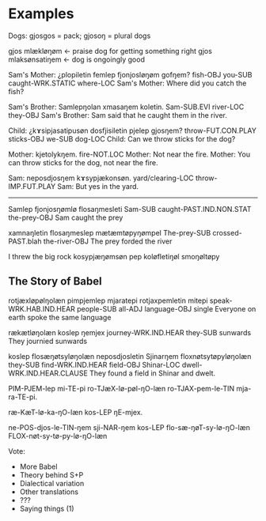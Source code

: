 # Examples

Dogs: gjosgos = pack; gjosoŋ = plural dogs

gjos mlækløŋøm <- praise dog for getting something right
gjos mlaksønsatiŋem <- dog is ongoingly good



Sam's Mother: ¿plopiletin femlep  fjonjosløŋøm      gofŋem?
               fish-OBJ   you-SUB caught-WRK.STATIC where-LOC
Sam's Mother:  Where did you catch the fish?

Sam's Brother: Samlepŋolan xmasaŋem  koletin.
               Sam-SUB.EVI river-LOC they-OBJ
Sam's Brother: Sam said that he caught them in the river.

Child: ¿kɤsipjasatipusøn    dosfjisiletin pjelep gjosŋem?
        throw-FUT.CON.PLAY  sticks-OBJ    we-SUB dog-LOC
Child: Can we throw sticks for the dog?

Mother: kjetolykŋem.
        fire-NOT.LOC
Mother: Not near the fire.
Mother: You can throw sticks for the dog, not near the fire.

Sam: neposdjosŋem      kɤsypjækonsøn.
     yard/clearing-LOC throw-IMP.FUT.PLAY
Sam: But yes in the yard.

---

Samlep fjonjosŋømlø flosaŋmesleti
Sam-SUB caught-PAST.IND.NON.STAT the-prey-OBJ
Sam caught the prey

xamnaŋletin flosaŋmeslep mætæmtøpyŋømpel
The-prey-SUB crossed-PAST.blah the-river-OBJ
The prey forded the river

I threw the big rock
kosypjæŋømsøn pep koløfletiŋøl smoŋøltøpy 

## The Story of Babel

rotjæxløpølŋolæn       pimpjemlep mjaratepi rotjaxpemletin mitepi
speak-WRK.HAB.IND.HEAR people-SUB all-ADJ   language-OBJ   single
Everyone on earth spoke the same language

rækætløŋolæn         koslep   ŋemjex
journey-WRK.IND.HEAR they-SUB sunwards
They journied sunwards

koslep   flosæŋøtsyløŋolæn neposdjosletin Sjinarŋem  floxnøtsytøpyløŋolæn
they-SUB find-WRK.IND.HEAR field-OBJ      Shinar-LOC dwell-WRK.IND.HEAR.CLAUSE
They found a field in Shinar and dwelt.



PIM-PJEM-lep mi-TE-pi ro-TJæX-lø-pøl-ŋO-læn ro-TJAX-pem-le-TIN mja-ra-TE-pi.

ræ-KæT-lø-ka-ŋO-læn kos-LEP ŋE-mjex. 

ne-POS-djos-le-TIN-ŋem sji-NAR-ŋem kos-LEP flo-sæ-ŋøT-sy-lø-ŋO-læn FLOX-nøt-sy-tø-py-lø-ŋO-læn


Vote:
 - More Babel
 - Theory behind S+P
 - Dialectical variation
 - Other translations
 - ???
 - Saying things (1)
